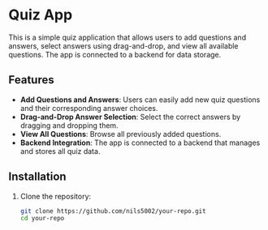 
# Quiz App

This is a simple quiz application that allows users to add questions and answers, select answers using drag-and-drop, and view all available questions. The app is connected to a backend for data storage.

## Features

- **Add Questions and Answers**: Users can easily add new quiz questions and their corresponding answer choices.
- **Drag-and-Drop Answer Selection**: Select the correct answers by dragging and dropping them.
- **View All Questions**: Browse all previously added questions.
- **Backend Integration**: The app is connected to a backend that manages and stores all quiz data.

## Installation

1. Clone the repository:

   ```sh
   git clone https://github.com/nils5002/your-repo.git
   cd your-repo
